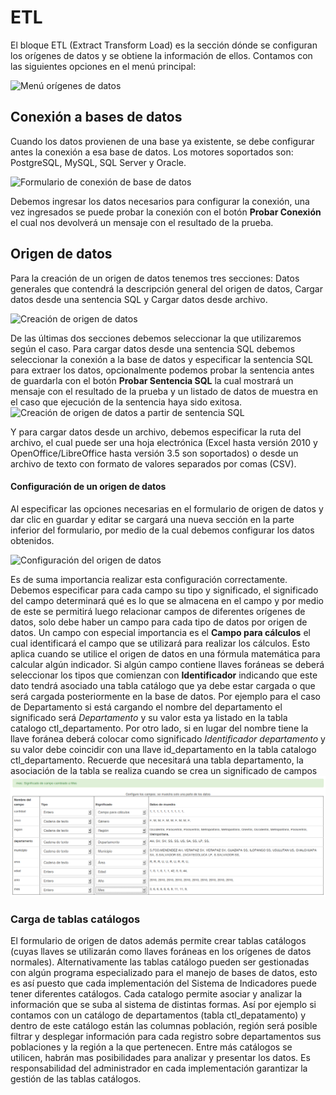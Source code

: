 # ETL #
El bloque ETL (Extract Transform Load) es la sección dónde se configuran los orígenes de datos y se obtiene la información de ellos.
Contamos con las siguientes opciones en el menú principal:

![Menú orígenes de datos](menu_origenes_datos.png)

## Conexión a bases de datos
Cuando los datos provienen de una base ya existente, se debe configurar antes la conexión a esa base de datos. Los motores soportados son: PostgreSQL, MySQL, SQL Server y Oracle.

![Formulario de conexión de base de datos](conexion.png)

Debemos ingresar los datos necesarios para configurar la conexión, una vez ingresados se puede probar la conexión con el botón **Probar Conexión** el cual nos devolverá un mensaje con el resultado de la prueba.

## Origen de datos
Para la creación de un origen de datos tenemos tres secciones: Datos generales que contendrá la descripción general del origen de datos, Cargar datos desde una sentencia SQL y Cargar datos desde archivo.

![Creación de origen de datos](origen_dato_crear.png)

De las últimas dos secciones debemos seleccionar la que utilizaremos según el caso. Para cargar datos desde una sentencia SQL debemos seleccionar la conexión a la base de datos y especificar la sentencia SQL para extraer los datos, opcionalmente podemos probar la sentencia antes de guardarla con el botón **Probar Sentencia SQL** la cual mostrará un mensaje con el resultado de la prueba y un listado de datos de muestra en el caso que ejecución de la sentencia haya sido exitosa.
![Creación de origen de datos a partir de sentencia SQL](origen_dato_sql.png)

Y para cargar datos desde un archivo, debemos especificar la ruta del archivo, el cual puede ser una hoja electrónica (Excel hasta versión 2010 y OpenOffice/LibreOffice hasta versión 3.5 son soportados) o desde un archivo de texto con formato de valores separados por comas (CSV).

#### Configuración de un origen de datos
Al especificar las opciones necesarias en el formulario de origen de datos y dar clic en guardar y editar se cargará una nueva sección en la parte inferior del formulario, por medio de la cual debemos configurar los datos obtenidos.

![Configuración del origen de datos](origen_dato_configurar.png)

Es de suma importancia realizar esta configuración correctamente. Debemos especificar para cada campo su tipo y significado, el significado del campo determinará qué es lo que se almacena en el campo y por medio de este se permitirá luego relacionar campos de diferentes orígenes de datos, solo debe haber un campo para cada tipo de datos por origen de datos. Un campo con especial importancia es el **Campo para cálculos** el cual identificará el campo que se utilizará para realizar los cálculos. Esto aplica cuando se utilice el origen de datos en una fórmula matemática para calcular algún indicador.  Si algún campo contiene llaves foráneas se deberá seleccionar los tipos que comienzan con **Identificador** indicando que este dato tendrá asociado una tabla catálogo que ya debe estar cargada o que será cargada posteriormente en la base de datos. Por ejemplo para el caso de Departamento si está cargando el nombre del departamento el significado será *Departamento* y su valor esta ya listado en la tabla catalogo ctl_departamento. 
Por otro lado, si en lugar del nombre tiene la llave foránea deberá colocar como significado *Identificador departamento* y su valor debe coincidir con una llave id_departamento en la tabla catalogo ctl_departamento.  Recuerde que necesitará una tabla departamento, la asociación de la tabla se realiza cuando se crea un significado de campos
![Origen de datos configurado](images/origen_dato_configurar2.png)

### Carga de tablas catálogos 
El formulario de origen de datos además permite crear tablas catálogos (cuyas llaves se utilizarán como llaves foráneas en los orígenes de datos normales). Alternativamente las tablas catálogo pueden ser gestionadas con algún programa especializado para el manejo de bases de datos, esto es así puesto que cada implementación del Sistema de Indicadores puede tener diferentes catálogos. 
Cada catalogo permite asociar y analizar la información que se suba al sistema de distintas formas. Así por ejemplo si contamos con un catálogo de departamentos  (tabla ctl_depatamento) y dentro de este  catálogo están las columnas población, región  será posible filtrar y desplegar información para cada registro  sobre departamentos sus poblaciones y  la región a la que pertenecen. 
Entre más catálogos se utilicen, habrán mas posibilidades para analizar y presentar los datos. Es responsabilidad del administrador en cada implementación garantizar la gestión de las tablas catálogos.
